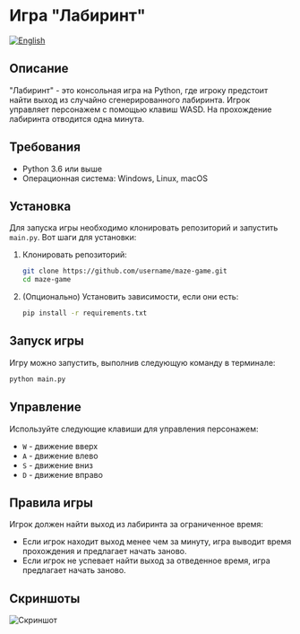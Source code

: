 # Игра "Лабиринт"

[![English](https://img.shields.io/badge/lang-English-blue)](README_EN.md)

## Описание

"Лабиринт" - это консольная игра на Python, где игроку предстоит найти выход из случайно сгенерированного лабиринта. Игрок управляет персонажем с помощью клавиш WASD. На прохождение лабиринта отводится одна минута.

## Требования

- Python 3.6 или выше
- Операционная система: Windows, Linux, macOS

## Установка

Для запуска игры необходимо клонировать репозиторий и запустить `main.py`. Вот шаги для установки:

1. Клонировать репозиторий:
   ```sh
   git clone https://github.com/username/maze-game.git
   cd maze-game
   ```

2. (Опционально) Установить зависимости, если они есть:
   ```sh
   pip install -r requirements.txt
   ```

## Запуск игры

Игру можно запустить, выполнив следующую команду в терминале:

```sh
python main.py
```

## Управление

Используйте следующие клавиши для управления персонажем:

- `W` - движение вверх
- `A` - движение влево
- `S` - движение вниз
- `D` - движение вправо

## Правила игры

Игрок должен найти выход из лабиринта за ограниченное время:

- Если игрок находит выход менее чем за минуту, игра выводит время прохождения и предлагает начать заново.
- Если игрок не успевает найти выход за отведенное время, игра предлагает начать заново.

## Скриншоты

![Скриншот](https://github.com/user-attachments/assets/0a1ac12d-2da2-4a57-993c-6c749427c117)
